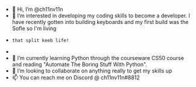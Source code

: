 - 👋 Hi, I’m @ch11nv11n
- 👀 I’m interested in developing my coding skills to become a developer. I have recently gotten into building keyboards and my first build was the Sofle so I'm living
-     that split keeb life!
- 
- 🌱 I’m currently learning Python through the courseware CS50 course and reading "Automate The Boring Stuff With Python".
- 💞️ I’m looking to collaborate on anything really to get my skills up
- 📫 You can reach me on Discord @ ch11nv11n#8812

<!---
ch11nv11n/ch11nv11n is a ✨ special ✨ repository because its `README.md` (this file) appears on your GitHub profile.
You can click the Preview link to take a look at your changes.
--->
